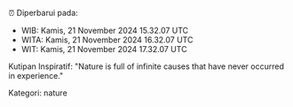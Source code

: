 ⏰ Diperbarui pada:
- WIB: Kamis, 21 November 2024 15.32.07 UTC
- WITA: Kamis, 21 November 2024 16.32.07 UTC
- WIT: Kamis, 21 November 2024 17.32.07 UTC

Kutipan Inspiratif:
"Nature is full of infinite causes that have never occurred in experience."


Kategori: nature

